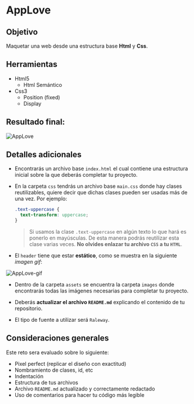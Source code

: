 # AppLove
## Objetivo

Maquetar una web desde una estructura base **Html** y **Css**.
## Herramientas
- Html5
    * Html Semántico
- Css3
    * Position (fixed)
    * Display 
    


## Resultado final:

![AppLove](https://fotos.subefotos.com/1edc0aab51f1d624da4a24ab86129d87o.png) 

## Detalles adicionales

- Encontrarás un archivo base `index.html` el cual contiene una estructura inicial sobre la que deberás completar tu proyecto.

- En la carpeta `css` tendrás un archivo base `main.css` donde hay clases reutilizables, quiere decir que dichas clases pueden ser usadas más de una vez. Por ejemplo: 

    ```CSS
    .text-uppercase {
      text-transform: uppercase;
    }
    ```

    >Si usamos la clase `.text-uppercase` en algún texto lo que hará es ponerlo en mayúsculas. De esta manera podrás reutilizar esta clase varias veces. **No olvides enlazar tu archivo `CSS` a tu `HTML`**.

- El `header` tiene que estar **estático**, como se muestra en la siguiente _imagen gif_:

![AppLove-gif](https://fotos.subefotos.com/da068e44cb72b36ba6c4458130c00185o.gif) 

- Dentro de la carpeta `assets` se encuentra la carpeta `images` donde encontrarás todas las imágenes necesarias para completar tu proyecto.

- Deberás **actualizar el archivo `README.md`** explicando el contenido de tu repositorio.

- El tipo de fuente a utilizar será `Raleway`.

## Consideraciones generales

Este reto sera evaluado sobre lo siguiente:

- Pixel perfect (replicar el diseño con exactitud)
- Nombramiento de clases, id, etc
- Indentación
- Estructura de tus archivos
- Archivo `README.md` actualizado y correctamente redactado
- Uso de comentarios para hacer tu código más legible
